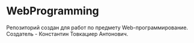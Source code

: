 # WebProgramming

Репозиторий создан для работ по предмету Web-программирование.
Создатель - Константин Товкациер Антонович.
